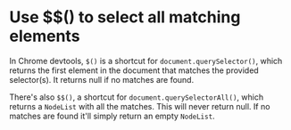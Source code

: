 # Use $$() to select all matching elements

In Chrome devtools, `$()` is a shortcut for `document.querySelector()`, which returns the first element in the document that matches the provided selector(s). It returns null if no matches are found.

There's also `$$()`, a shortcut for `document.querySelectorAll()`, which returns a `NodeList` with all the matches. This will never return null. If no matches are found it'll simply return an empty `NodeList`.